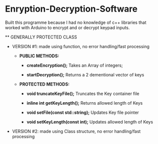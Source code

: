 # Enryption-Decryption-Software
Built this programme because I had no knowledge of c++ libraries that worked with Arduino to encrypt and or decrypt keypad inputs.

 ** GENERALLY PROTECTED CLASS

  - VERSION #1: made using function, no error handling/fast processing
  
    - **PUBLIC METHODS:**
    
      - **createEncryption();** 
        Takes an Array of integers;
        
      - **startDecryption();**
        Returns a 2 dementional vector of keys
     
    - **PROTECTED METHODS:**
    
      - **void truncateKeyFile();**
        Truncates the Key container file
        
      - **inline int getKeyLength();**
         Returns allowed length of Keys
         
      - **void setFile(const std::string);**
         Updates Key file pointer
         
      - **void setKeyLength(const int);**
         Updates allowed length of Keys
      
  - VERSION #2: made using Class structure, no error handling/fast processing
